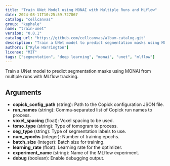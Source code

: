 ```yaml
---
title: "Train UNet Model using MONAI with Multiple Runs and MLflow"
date: 2024-08-11T10:25:59.727867
catalog: "cellcanvas"
group: "kephale"
name: "train-unet"
version: "0.0.1"
catalog_url: "https://github.com/cellcanvas/album-catalog.git"
description: "Train a UNet model to predict segmentation masks using MONAI from multiple runs with MLflow tracking."
authors: ["Kyle Harrington"]
license: "MIT"
tags: ["segmentation", "deep learning", "monai", "unet", "mlflow"]
---
```


Train a UNet model to predict segmentation masks using MONAI from multiple runs with MLflow tracking.

## Arguments

- **copick_config_path** (string): Path to the Copick configuration JSON file.
- **run_names** (string): Comma-separated list of Copick run names to process.
- **voxel_spacing** (float): Voxel spacing to be used.
- **tomo_type** (string): Type of tomogram to process.
- **seg_type** (string): Type of segmentation labels to use.
- **num_epochs** (integer): Number of training epochs.
- **batch_size** (integer): Batch size for training.
- **learning_rate** (float): Learning rate for the optimizer.
- **experiment_name** (string): Name of the MLflow experiment.
- **debug** (boolean): Enable debugging output.

